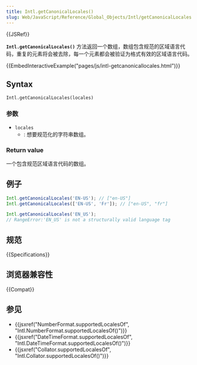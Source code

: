 ```yaml
---
title: Intl.getCanonicalLocales()
slug: Web/JavaScript/Reference/Global_Objects/Intl/getCanonicalLocales
---
```


{{JSRef}}

**`Intl.getCanonicalLocales()`** 方法返回一个数组，数组包含规范的区域语言代码，重复的元素将会被去除，每一个元素都会被验证为格式有效的区域语言代码。

{{EmbedInteractiveExample("pages/js/intl-getcanonicallocales.html")}}

## Syntax

```plain
Intl.getCanonicalLocales(locales)
```

### 参数

- `locales`
  - : 想要规范化的字符串数组。

### Return value

一个包含规范区域语言代码的数组。

## 例子

```js
Intl.getCanonicalLocales('EN-US'); // ["en-US"]
Intl.getCanonicalLocales(['EN-US', 'Fr']); // ["en-US", "fr"]

Intl.getCanonicalLocales('EN_US');
// RangeError:'EN_US' is not a structurally valid language tag
```

## 规范

{{Specifications}}

## 浏览器兼容性

{{Compat}}

## 参见

- {{jsxref("NumberFormat.supportedLocalesOf", "Intl.NumberFormat.supportedLocalesOf()")}}
- {{jsxref("DateTimeFormat.supportedLocalesOf", "Intl.DateTimeFormat.supportedLocalesOf()")}}
- {{jsxref("Collator.supportedLocalesOf", "Intl.Collator.supportedLocalesOf()")}}
